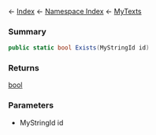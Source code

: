 ← [Index](Api-Index) ← [Namespace Index](Namespace-Index) ← [MyTexts](VRage.MyTexts)

### Summary

```csharp
public static bool Exists(MyStringId id)
```

### Returns

[bool](https://docs.microsoft.com/en-us/dotnet/api/System.Boolean?view=netframework-4.6)

### Parameters

* MyStringId id
